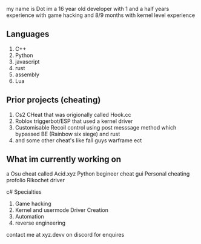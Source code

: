 my name is Dot im a 16 year old developer with 1 and a half years experience with game hacking and 8/9 months with kernel level experience

## Languages
1. C++
3. Python
4. javascript
5. rust
6. assembly
7. Lua

## Prior projects (cheating)

1. Cs2 CHeat that was origionally called Hook.cc
2. Roblox triggerbot/ESP that used a kernel driver
3. Customisable Recoil control using post messsage method which bypassed BE (Rainbow six siege) and rust
4. and some other cheat's like fall guys warframe ect

## What im currently working on

a Osu cheat called Acid.xyz 
Python begineer cheat gui 
Personal cheating profolio
RIkochet driver


c# Specialties
1. Game hacking
2. Kernel and usermode Driver Creation
3. Automation
4. reverse engineering

contact me at xyz.devv on discord for enquires






